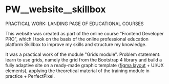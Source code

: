 # PW__website__skillbox
PRACTICAL WORK: LANDING PAGE OF EDUCATIONAL COURSES

This website was created as part of the online course "Frontend Developer PRO", which I took on the basis of the online professional education platform Skillbox to improve my skills and structure my knowledge.

It was a practical work of the module "Grids module". Problem statement: learn to use grids, namely the grid from the Bootstrap 4 library and build a fully adaptive site on a ready-made graphic template (<a href="//www.figma.com/file/5B1NFPI9XVT7oXkd2jJMVZ/%D0%A1%D0%B5%D1%82%D0%BA%D0%B8_%D0%94%D0%97?type=design&node-id=0-1&mode=design&t=sh8KIMWzWUKsoNGL-0" target="_blank" rel="nofollow">figma layout</a> + UI/UX elements), applying the theoretical material of the training module in practice + PerfectPixel.
